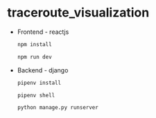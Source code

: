 # traceroute_visualization
* Frontend - reactjs
  ```sh
  npm install
  ```
  ```sh
  npm run dev
  ```
  
* Backend - django
  ```sh
  pipenv install
  ```
  ```sh
  pipenv shell
  ```
  ```sh
  python manage.py runserver
  ```
